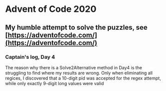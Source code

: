 # Advent of Code 2020

## My humble attempt to solve the puzzles, see [https://adventofcode.com/](https://adventofcode.com/)

### Captain's log, Day 4

The reason why there is a Solve2Alternative method in Day4 is the struggling to find where my results are wrong. Only when eliminating all regices, I discovered that a 10-digit pid was accepted for the regex attempt, while only exactly 9-digit long values were valid
